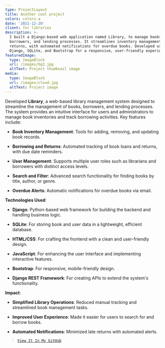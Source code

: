```yaml
---
type: ProjectLayout
title: Another cool project
colors: colors-a
date: '2021-12-20'
client: for libraries
description: >-
  I built a Django-based web application named Library, to manage books,
  borrowers, and lending processes. It streamlines inventory management and
  returns, with automated notifications for overdue books. Developed using
  Django, SQLite, and Bootstrap for a responsive, user-friendly experience.
featuredImage:
  type: ImageBlock
  url: /images/bg2.jpg
  altText: Project thumbnail image
media:
  type: ImageBlock
  url: /images/cloud.jpg
  altText: Project image
---
```

Developed **Library**, a web-based library management system designed to streamline the management of books, borrowers, and lending processes. The system provides an intuitive interface for users and administrators to manage book inventories and track borrowing activities. Key features include:

*   **Book Inventory Management**: Tools for adding, removing, and updating book records.

*   **Borrowing and Returns**: Automated tracking of book loans and returns, with due date reminders.

*   **User Management**: Supports multiple user roles such as librarians and borrowers with distinct access levels.

*   **Search and Filter**: Advanced search functionality for finding books by title, author, or genre.

*   **Overdue Alerts**: Automatic notifications for overdue books via email.

**Technologies Used**:

*   **Django**: Python-based web framework for building the backend and handling business logic.

*   **SQLite**: For storing book and user data in a lightweight, efficient database.

*   **HTML/CSS**: For crafting the frontend with a clean and user-friendly design.

*   **JavaScript**: For enhancing the user interface and implementing interactive features.

*   **Bootstrap**: For responsive, mobile-friendly design.

*   **Django REST Framework**: For creating APIs to extend the system's functionality.

**Impact**:

*   **Simplified Library Operations**: Reduced manual tracking and streamlined book management tasks.

*   **Improved User Experience**: Made it easier for users to search for and borrow books.

*   **Automated Notifications**: Minimized late returns with automated alerts.

>
>
>
> [`View It In My GitHub`](https://github.com/abel-bezabih/library)

